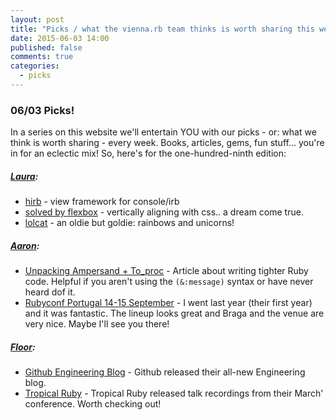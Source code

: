 ```yaml
---
layout: post
title: "Picks / what the vienna.rb team thinks is worth sharing this week"
date: 2015-06-03 14:00
published: false
comments: true
categories:
  - picks
---
```


### 06/03 Picks!

In a series on this website we'll entertain YOU with our picks - or: what we think is worth sharing - every week.
Books, articles, gems, fun stuff... you're in for an eclectic mix! So, here's for the one-hundred-ninth edition:

##### [Laura][1]:
- [hirb][2] - view framework for console/irb
- [solved by flexbox][3] - vertically aligning with css.. a dream come true.
- [lolcat][4] - an oldie but goldie: rainbows and unicorns!

##### [Aaron][5]:
- [Unpacking Ampersand + To_proc][6] - Article about writing tighter Ruby code. Helpful if you aren't using the `(&:message)` syntax or have never heard dof it.
- [Rubyconf Portugal 14-15 September][7] - I went last year (their first year) and it was fantastic. The lineup looks great and Braga and the venue are very nice. Maybe I'll see you there!


##### [Floor][9]:
- [Github Engineering Blog][10] - Github released their all-new Engineering blog.
- [Tropical Ruby][11] - Tropical Ruby released talk recordings from their March' conference. Worth checking out! 


[1]: http://www.twitter.com/alicetragedy
[2]: https://github.com/cldwalker/hirb
[3]: https://github.com/philipwalton/solved-by-flexbox
[4]: https://github.com/busyloop/lolcat
[5]: http://www.twitter.com/mraaroncruz
[6]: http://vaidehijoshi.github.io/blog/2015/06/02/code-smells-and-ruby-shorthand-unpacking-ampersand-plus-to-proc/
[7]: http://rubyconf.pt/
[9]: http://www.twitter.com/floordrees
[10]: http://githubengineering.com/
[11]: http://tropicalrb.com/en/videos/
